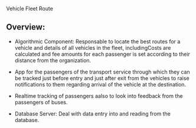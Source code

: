 Vehicle Fleet Route

## Overview:

- Algorithmic Component: Responsable to locate the best routes for a vehicle and details of all vehicles in the fleet, includingCosts are calculated and fee amounts for each passenger is set according to their distance from the organization.

- App for the passengers of the transport service through which they can be tracked just before entry and just after exit from the vehicles to raise notifications to them regarding arrival of the vehicle at the destination.

-  Realtime tracking of passengers aalso to look into feedback from the passengers of buses. 

- Database Server: Deal with data entry into and reading from the database.


